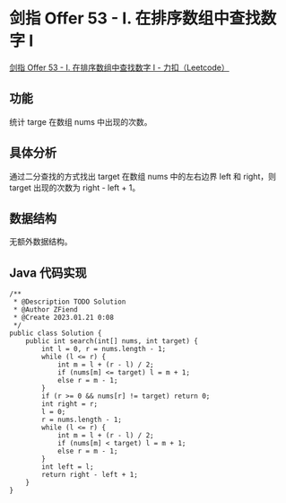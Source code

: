 # 剑指 Offer 53 - I. 在排序数组中查找数字 I

[剑指 Offer 53 - I. 在排序数组中查找数字 I - 力扣（Leetcode）](https://leetcode.cn/problems/zai-pai-xu-shu-zu-zhong-cha-zhao-shu-zi-lcof/description/)

## 功能

统计 targe 在数组 nums 中出现的次数。

## 具体分析

通过二分查找的方式找出 target 在数组 nums 中的左右边界 left 和 right，则 target 出现的次数为 right - left + 1。

## 数据结构

无额外数据结构。

## Java 代码实现

```
/**
 * @Description TODO Solution
 * @Author ZFiend
 * @Create 2023.01.21 0:08
 */
public class Solution {
    public int search(int[] nums, int target) {
        int l = 0, r = nums.length - 1;
        while (l <= r) {
            int m = l + (r - l) / 2;
            if (nums[m] <= target) l = m + 1;
            else r = m - 1;
        }
        if (r >= 0 && nums[r] != target) return 0;
        int right = r;
        l = 0;
        r = nums.length - 1;
        while (l <= r) {
            int m = l + (r - l) / 2;
            if (nums[m] < target) l = m + 1;
            else r = m - 1;
        }
        int left = l;
        return right - left + 1;
    }
}
```
